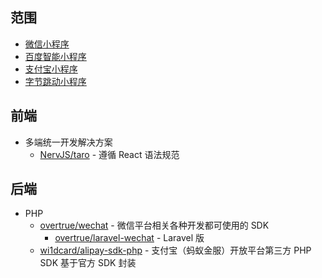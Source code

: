 ## 范围
- [微信小程序](https://developers.weixin.qq.com/miniprogram/dev/)
- [百度智能小程序](https://smartprogram.baidu.com/docs/introduction/register/)
- [支付宝小程序](https://docs.alipay.com/mini/developer)
- [字节跳动小程序](https://microapp.bytedance.com/docs/framework/)

## 前端
- 多端统一开发解决方案
  - [NervJS/taro](https://github.com/NervJS/taro) - 遵循 React 语法规范

## 后端
- PHP
  - [overtrue/wechat](https://github.com/overtrue/wechat) - 微信平台相关各种开发都可使用的 SDK
    - [overtrue/laravel-wechat](https://github.com/overtrue/laravel-wechat) - Laravel 版
  - [wi1dcard/alipay-sdk-php](https://github.com/wi1dcard/alipay-sdk-php) - 支付宝（蚂蚁金服）开放平台第三方 PHP SDK 基于官方 SDK 封装
